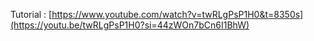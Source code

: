 Tutorial : [https://www.youtube.com/watch?v=twRLgPsP1H0&t=8350s](https://youtu.be/twRLgPsP1H0?si=44zWOn7bCn6I1BhW)
